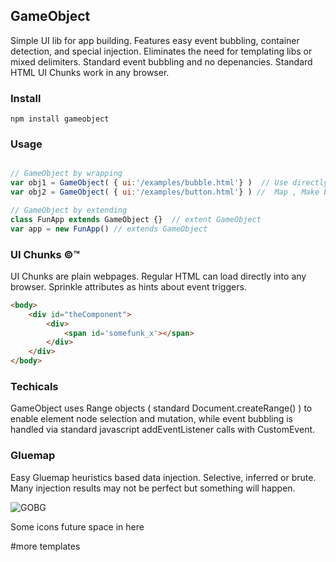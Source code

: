 
## GameObject 
Simple UI lib for app building. Features easy event bubbling, container detection, and special injection. Eliminates the need for templating libs or mixed delimiters. Standard event bubbling and no depenancies. Standard HTML UI Chunks work in any browser. 

### Install
```shell
npm install gameobject 
```




### Usage
```javascript

// GameObject by wrapping 
var obj1 = GameObject( { ui:'/examples/bubble.html'} )  // Use directly to wrap working chunks of HTML UI. So fun. 
var obj2 = GameObject( { ui:'/examples/button.html'} ) //  Map , Make big projects fun. 

// GameObject by extending
class FunApp extends GameObject {}  // extent GameObject 
var app = new FunApp() // extends GameObject 

```







### UI Chunks &copy;&trade;
UI Chunks are plain webpages. Regular HTML can load directly into any browser. Sprinkle attributes as hints about event triggers. 
```html
<body>
    <div id="theComponent">
        <div>
            <span id='somefunk_x'></span>
        </div>
    </div>
</body>
```

### Techicals
GameObject uses Range objects ( standard Document.createRange() ) to enable element node selection and mutation, while event bubbling is handled via standard javascript addEventListener calls with CustomEvent. 


### Gluemap
Easy Gluemap heuristics based data injection. Selective, inferred or brute. Many injection results may not be perfect but something will happen. 




![GOBG](https://github.com/psytron/gameobject/blob/master/aux/gobg.png)

Some icons future space in here

#more templates
